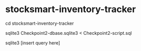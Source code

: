 # stocksmart-inventory-tracker

cd stocksmart-inventory-tracker

sqlite3 Checkpoint2-dbase.sqlite3 < Checkpoint2-script.sql

sqlite3 [insert query here]